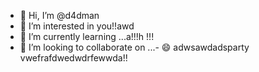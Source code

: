 - 👋 Hi, I’m @d4dman
- 👀 I’m interested in you!!awd
- 🌱 I’m currently learning ...a!!!h !!!
- 💞️ I’m looking to collaborate on ...- 😄
adwsawdadsparty  vwefrafdwedwdrfewwda!!
<!--- a11ad11adshboinaaw
d4dman/d4dman is a ✨ special ✨ repository because its `README.md` (this filge) appears on your GitHub profile.adwaaa
You can click the Preview link to take a look at your changes.ss
--->
